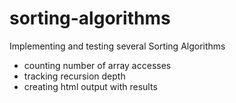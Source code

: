 sorting-algorithms
==================

Implementing and testing several Sorting Algorithms
- counting number of array accesses
- tracking recursion depth
- creating html output with results
